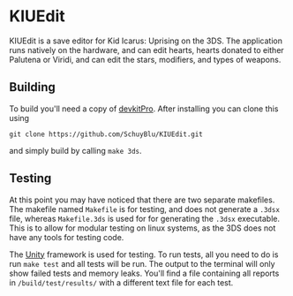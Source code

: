 # KIUEdit
KIUEdit is a save editor for Kid Icarus: Uprising on the 3DS. The application runs natively on the hardware, and can edit hearts, hearts donated to either Palutena or Viridi, and can edit the stars, modifiers, and types of weapons.

## Building
To build you'll need a copy of [devkitPro](https://devkitpro.org/wiki/Getting_Started). After installing you can clone this using 
```
git clone https://github.com/SchuyBlu/KIUEdit.git
```
and simply build by calling `make 3ds`.

## Testing
At this point you may have noticed that there are two separate makefiles. The makefile named `Makefile` is for testing, and does not generate a `.3dsx` file, whereas `Makefile.3ds` is used for for generating the `.3dsx` executable. This is to allow for modular testing on linux systems, as the 3DS does not have any tools for testing code.

The [Unity](https://github.com/ThrowTheSwitch/Unity) framework is used for testing. To run tests, all you need to do is run `make test` and all tests will be run. The output to the terminal will only show failed tests and memory leaks. You'll find a file containing all reports in `/build/test/results/` with a different text file for each test.


